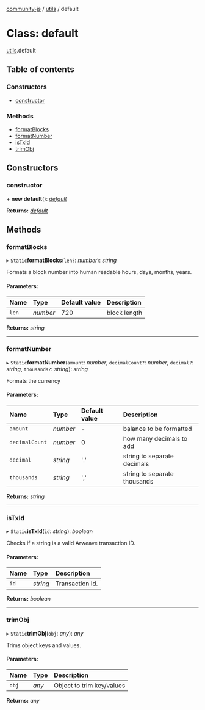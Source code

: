 [community-js](../README.md) / [utils](../modules/utils.md) / default

# Class: default

[utils](../modules/utils.md).default

## Table of contents

### Constructors

- [constructor](utils.default.md#constructor)

### Methods

- [formatBlocks](utils.default.md#formatblocks)
- [formatNumber](utils.default.md#formatnumber)
- [isTxId](utils.default.md#istxid)
- [trimObj](utils.default.md#trimobj)

## Constructors

### constructor

\+ **new default**(): [*default*](utils.default.md)

**Returns:** [*default*](utils.default.md)

## Methods

### formatBlocks

▸ `Static`**formatBlocks**(`len?`: *number*): *string*

Formats a block number into human readable hours, days, months, years.

#### Parameters:

Name | Type | Default value | Description |
:------ | :------ | :------ | :------ |
`len` | *number* | 720 | block length    |

**Returns:** *string*

___

### formatNumber

▸ `Static`**formatNumber**(`amount`: *number*, `decimalCount?`: *number*, `decimal?`: *string*, `thousands?`: *string*): *string*

Formats the currency

#### Parameters:

Name | Type | Default value | Description |
:------ | :------ | :------ | :------ |
`amount` | *number* | - | balance to be formatted   |
`decimalCount` | *number* | 0 | how many decimals to add   |
`decimal` | *string* | '.' | string to separate decimals   |
`thousands` | *string* | ',' | string to separate thousands    |

**Returns:** *string*

___

### isTxId

▸ `Static`**isTxId**(`id`: *string*): *boolean*

Checks if a string is a valid Arweave transaction ID.

#### Parameters:

Name | Type | Description |
:------ | :------ | :------ |
`id` | *string* | Transaction id.   |

**Returns:** *boolean*

___

### trimObj

▸ `Static`**trimObj**(`obj`: *any*): *any*

Trims object keys and values.

#### Parameters:

Name | Type | Description |
:------ | :------ | :------ |
`obj` | *any* | Object to trim key/values    |

**Returns:** *any*
